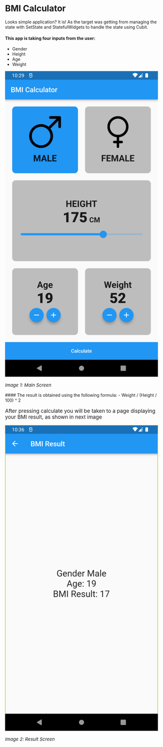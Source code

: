 # BMI Calculator

Looks simple application? It is! As the target was getting from managing the state with SetState and StatefulWidgets to handle the state using Cubit.

#### This app is taking four inputs from the user:
- Gender
- Height
- Age
- Weight

<img src="assets/images/screenshots/main_screen.png" alt= “Main_Image”>
<p style="font-size:15px;font-style:italic;">Image 1: Main Screen</p>
#### The result is obtained using the following formula:
- Weight / (Height / 100) ^ 2

<p style="font-size:17px">After pressing calculate you will be taken to a page displaying your BMI result, as shown in next image</p>
<img src="assets/images/screenshots/result_screen.png" alt= “Result_Image”>
<p style="font-size:15px;font-style:italic;">Image 2: Result Screen</p>